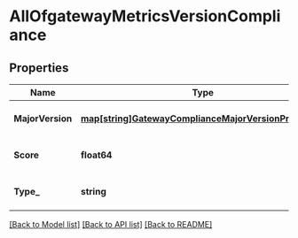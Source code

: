 # AllOfgatewayMetricsVersionCompliance

## Properties
Name | Type | Description | Notes
------------ | ------------- | ------------- | -------------
**MajorVersion** | [**map[string]GatewayComplianceMajorVersionProperties**](gateway_compliance_major_version_properties.md) |  | [optional] [default to null]
**Score** | **float64** |  | [optional] [default to null]
**Type_** | **string** |  | [optional] [default to null]

[[Back to Model list]](../README.md#documentation-for-models) [[Back to API list]](../README.md#documentation-for-api-endpoints) [[Back to README]](../README.md)

